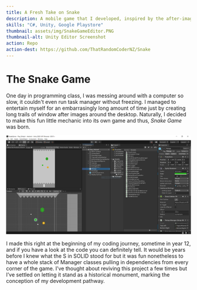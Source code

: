 ```yaml
---
title: A Fresh Take on Snake
description: A mobile game that I developed, inspired by the after-image that application windows leave behind on a slow computer.
skills: "C#, Unity, Google Playstore"
thumbnail: assets/img/SnakeGameEditor.PNG
thumbnail-alt: Unity Editor Screenshot
action: Repo
action-dest: https://github.com/ThatRandomCoderNZ/Snake
---
```


The Snake Game
===

One day in programming class, I was messing around with a computer so slow, it couldn't even run task manager without freezing. I managed to entertain myself for an embarrasingly long amount of time just by creating long trails of window after images around the desktop. Naturally, I decided to make this fun little mechanic into its own game and thus, *Snake Game* was born.

![Snake Screenshot](../assets/img/SnakeGameEditor.PNG)

I made this right at the beginning of my coding journey, sometime in year 12, and if you have a look at the code you can definitely tell. It would be years before I knew what the S in SOLID stood for but it was fun nonetheless to have a whole stack of Manager classes pulling in dependencies from every corner of the game. I’ve thought about reviving this project a few times but I’ve settled on letting it stand as a historical monument, marking the conception of my development pathway.


